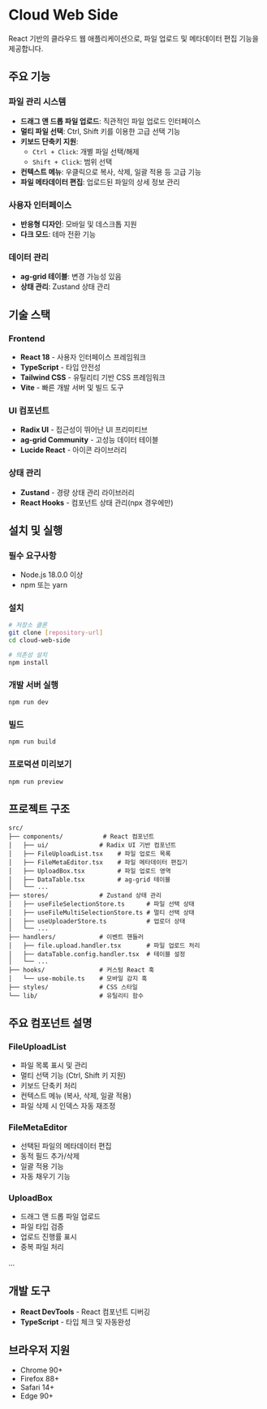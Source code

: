 # Cloud Web Side

React 기반의 클라우드 웹 애플리케이션으로, 파일 업로드 및 메타데이터 편집 기능을 제공합니다.

## 주요 기능

### 파일 관리 시스템
- **드래그 앤 드롭 파일 업로드**: 직관적인 파일 업로드 인터페이스
- **멀티 파일 선택**: Ctrl, Shift 키를 이용한 고급 선택 기능
- **키보드 단축키 지원**: 
  - `Ctrl + Click`: 개별 파일 선택/해제
  - `Shift + Click`: 범위 선택
- **컨텍스트 메뉴**: 우클릭으로 복사, 삭제, 일괄 적용 등 고급 기능
- **파일 메타데이터 편집**: 업로드된 파일의 상세 정보 관리

### 사용자 인터페이스
- **반응형 디자인**: 모바일 및 데스크톱 지원
- **다크 모드**: 테마 전환 기능

### 데이터 관리
- **ag-grid 테이블**: 변경 가능성 있음
- **상태 관리**: Zustand 상태 관리

## 기술 스택
### Frontend
- **React 18** - 사용자 인터페이스 프레임워크
- **TypeScript** - 타입 안전성
- **Tailwind CSS** - 유틸리티 기반 CSS 프레임워크
- **Vite** - 빠른 개발 서버 및 빌드 도구

### UI 컴포넌트
- **Radix UI** - 접근성이 뛰어난 UI 프리미티브
- **ag-grid Community** - 고성능 데이터 테이블
- **Lucide React** - 아이콘 라이브러리

### 상태 관리
- **Zustand** - 경량 상태 관리 라이브러리
- **React Hooks** - 컴포넌트 상태 관리(npx 경우에만)

## 설치 및 실행
### 필수 요구사항
- Node.js 18.0.0 이상
- npm 또는 yarn

### 설치
```bash
# 저장소 클론
git clone [repository-url]
cd cloud-web-side

# 의존성 설치
npm install 
```

### 개발 서버 실행
```bash
npm run dev
```

### 빌드
```bash
npm run build
```

### 프로덕션 미리보기
```bash
npm run preview
```

## 프로젝트 구조

```
src/
├── components/           # React 컴포넌트
│   ├── ui/              # Radix UI 기반 컴포넌트
│   ├── FileUploadList.tsx    # 파일 업로드 목록
│   ├── FileMetaEditor.tsx    # 파일 메타데이터 편집기
│   ├── UploadBox.tsx         # 파일 업로드 영역
│   ├── DataTable.tsx         # ag-grid 테이블
│   └── ...
├── stores/              # Zustand 상태 관리
│   ├── useFileSelectionStore.ts      # 파일 선택 상태
│   ├── useFileMultiSelectionStore.ts # 멀티 선택 상태
│   ├── useUploaderStore.ts           # 업로더 상태
│   └── ...
├── handlers/            # 이벤트 핸들러
│   ├── file.upload.handler.tsx       # 파일 업로드 처리
│   ├── dataTable.config.handler.tsx  # 테이블 설정
│   └── ...
├── hooks/               # 커스텀 React 훅
│   └── use-mobile.ts    # 모바일 감지 훅
├── styles/              # CSS 스타일
└── lib/                 # 유틸리티 함수
```

## 주요 컴포넌트 설명
### FileUploadList
- 파일 목록 표시 및 관리
- 멀티 선택 기능 (Ctrl, Shift 키 지원)
- 키보드 단축키 처리
- 컨텍스트 메뉴 (복사, 삭제, 일괄 적용)
- 파일 삭제 시 인덱스 자동 재조정

### FileMetaEditor
- 선택된 파일의 메타데이터 편집
- 동적 필드 추가/삭제
- 일괄 적용 기능
- 자동 채우기 기능

### UploadBox
- 드래그 앤 드롭 파일 업로드
- 파일 타입 검증
- 업로드 진행률 표시
- 중복 파일 처리

...

## 개발 도구
- **React DevTools** - React 컴포넌트 디버깅
- **TypeScript** - 타입 체크 및 자동완성

## 브라우저 지원
- Chrome 90+
- Firefox 88+
- Safari 14+
- Edge 90+
